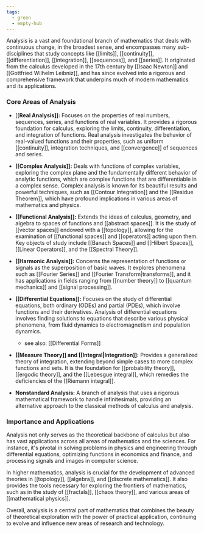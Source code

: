 ```yaml
---
tags:
  - green
  - empty-hub
---
```


Analysis is a vast and foundational branch of mathematics that deals with continuous change, in the broadest sense, and encompasses many sub-disciplines that study concepts like [[limits]], [[continuity]], [[differentiation]], [[integration]], [[sequences]], and [[series]]. It originated from the calculus developed in the 17th century by [[Isaac Newton]] and [[Gottfried Wilhelm Leibniz]], and has since evolved into a rigorous and comprehensive framework that underpins much of modern mathematics and its applications.

### Core Areas of Analysis

- [[**Real Analysis]]:** Focuses on the properties of real numbers, sequences, series, and functions of real variables. It provides a rigorous foundation for calculus, exploring the limits, continuity, differentiation, and integration of functions. Real analysis investigates the behavior of real-valued functions and their properties, such as uniform [[continuity]], integration techniques, and [[convergence]] of sequences and series.

- **[[Complex Analysis]]:** Deals with functions of complex variables, exploring the complex plane and the fundamentally different behavior of analytic functions, which are complex functions that are differentiable in a complex sense. Complex analysis is known for its beautiful results and powerful techniques, such as [[Contour Integration]] and the [[Residue Theorem]], which have profound implications in various areas of mathematics and physics.

- **[[Functional Analysis]]:** Extends the ideas of calculus, geometry, and algebra to spaces of functions and [[abstract spaces]]. It is the study of [[vector spaces]] endowed with a [[topology]], allowing for the examination of [[functional spaces]] and [[operators]] acting upon them. Key objects of study include [[Banach Spaces]] and [[Hilbert Spaces]], [[Linear Operators]], and the [[Spectral Theory]].

- **[[Harmonic Analysis]]:** Concerns the representation of functions or signals as the superposition of basic waves. It explores phenomena such as [[Fourier Series]] and [[Fourier Transform|transforms]], and it has applications in fields ranging from [[number theory]] to [[quantum mechanics]] and [[signal processing]].

- **[[Differential Equations]]:** Focuses on the study of differential equations, both ordinary (ODEs) and partial (PDEs), which involve functions and their derivatives. Analysis of differential equations involves finding solutions to equations that describe various physical phenomena, from fluid dynamics to electromagnetism and population dynamics.
	- see also: [[Differential Forms]]

- **[[Measure Theory]] and [[Integral|Integration]]:** Provides a generalized theory of integration, extending beyond simple cases to more complex functions and sets. It is the foundation for [[probability theory]], [[ergodic theory]], and the [[Lebesgue integral]], which remedies the deficiencies of the [[Riemann integral]].

- **Nonstandard Analysis:** A branch of analysis that uses a rigorous mathematical framework to handle infinitesimals, providing an alternative approach to the classical methods of calculus and analysis.

### Importance and Applications

Analysis not only serves as the theoretical backbone of calculus but also has vast applications across all areas of mathematics and the sciences. For instance, it's pivotal in solving problems in physics and engineering through differential equations, optimizing functions in economics and finance, and processing signals and images in computer science.

In higher mathematics, analysis is crucial for the development of advanced theories in [[topology]], [[algebra]], and [[discrete mathematics]]. It also provides the tools necessary for exploring the frontiers of mathematics, such as in the study of [[fractals]], [[chaos theory]], and various areas of [[mathematical physics]].

Overall, analysis is a central part of mathematics that combines the beauty of theoretical exploration with the power of practical application, continuing to evolve and influence new areas of research and technology.